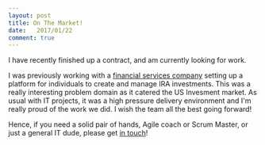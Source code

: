```yaml
---
layout: post
title: On The Market!
date:   2017/01/22
comment: true
---
```


I have recently finished up a contract, and am currently looking for work.

I was previously working with a [financial services company](https://www.linkedin.com/in/pedropinhal/) setting up a platform for individuals to create and manage IRA investments. This was a really interesting problem domain as it catered the US Invesment market. As usual with IT projects, it was a high pressure delivery environment and I'm really proud of the work we did. I wish the team all the best going forward!

Hence, if you need a solid pair of hands, Agile coach or Scrum Master, or just a general IT dude, please get [in touch]({{site.url}}/cv)!

